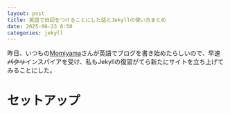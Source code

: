 ```yaml
---
layout: post
title: 英語で日記をつけることにした話とJekyllの使い方まとめ
date: 2025-06-23 8:50
categories: jekyll
---
```

昨日、いつもの[Momiyama](https://twitter.com/momeemt)さんが英語でブログを書き始めたらしいので、早速~~パクリ~~インスパイアを受け、私もJekyllの復習がてら新たにサイトを立ち上げてみることにした。

# セットアップ
